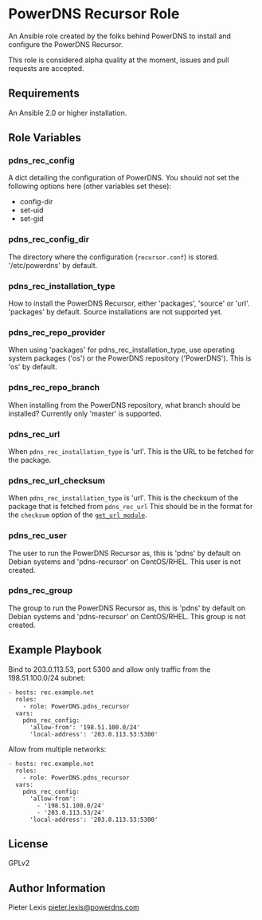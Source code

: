PowerDNS Recursor Role
======================
An Ansible role created by the folks behind PowerDNS to install and configure
the PowerDNS Recursor.

This role is considered alpha quality at the moment, issues and pull requests
are accepted.

Requirements
------------
An Ansible 2.0 or higher installation.

Role Variables
--------------
### pdns_rec_config
A dict detailing the configuration of PowerDNS. You should not set the following
options here (other variables set these):
 * config-dir
 * set-uid
 * set-gid

### pdns_rec_config_dir
The directory where the configuration (`recursor.conf`) is stored. '/etc/powerdns'
by default.

### pdns_rec_installation_type
How to install the PowerDNS Recursor, either 'packages', 'source' or 'url'.
'packages' by default. Source installations are not supported yet.

### pdns_rec_repo_provider
When using 'packages' for pdns_rec_installation_type, use operating system packages
('os') or the PowerDNS repository ('PowerDNS'). This is 'os' by default.

### pdns_rec_repo_branch
When installing from the PowerDNS repository, what branch should be installed?
Currently only 'master' is supported.

### pdns_rec_url
When `pdns_rec_installation_type` is 'url'. This is the URL to be fetched for the
package.

### pdns_rec_url_checksum
When `pdns_rec_installation_type` is 'url'. This is the checksum of the package
that is fetched from `pdns_rec_url` This should be in the format for the `checksum`
option of the [`get_url module`](http://docs.ansible.com/ansible/get_url_module.html).

### pdns_rec_user
The user to run the PowerDNS Recursor as, this is 'pdns' by default on Debian
systems and 'pdns-recursor' on CentOS/RHEL. This user is not created.

### pdns_rec_group
The group to run the PowerDNS Recursor as, this is 'pdns' by default on Debian
systems and 'pdns-recursor' on CentOS/RHEL. This group is not created.

Example Playbook
----------------
Bind to 203.0.113.53, port 5300 and allow only traffic from the 198.51.100.0/24
subnet:
```
- hosts: rec.example.net
  roles:
    - role: PowerDNS.pdns_recursor
  vars:
    pdns_rec_config:
      'allow-from': '198.51.100.0/24'
      'local-address': '203.0.113.53:5300'
```

Allow from multiple networks:
```
- hosts: rec.example.net
  roles:
    - role: PowerDNS.pdns_recursor
  vars:
    pdns_rec_config:
      'allow-from':
        - '198.51.100.0/24'
        - '203.0.113.53/24'
      'local-address': '203.0.113.53:5300'
```

License
-------
GPLv2

Author Information
------------------
Pieter Lexis <pieter.lexis@powerdns.com>
